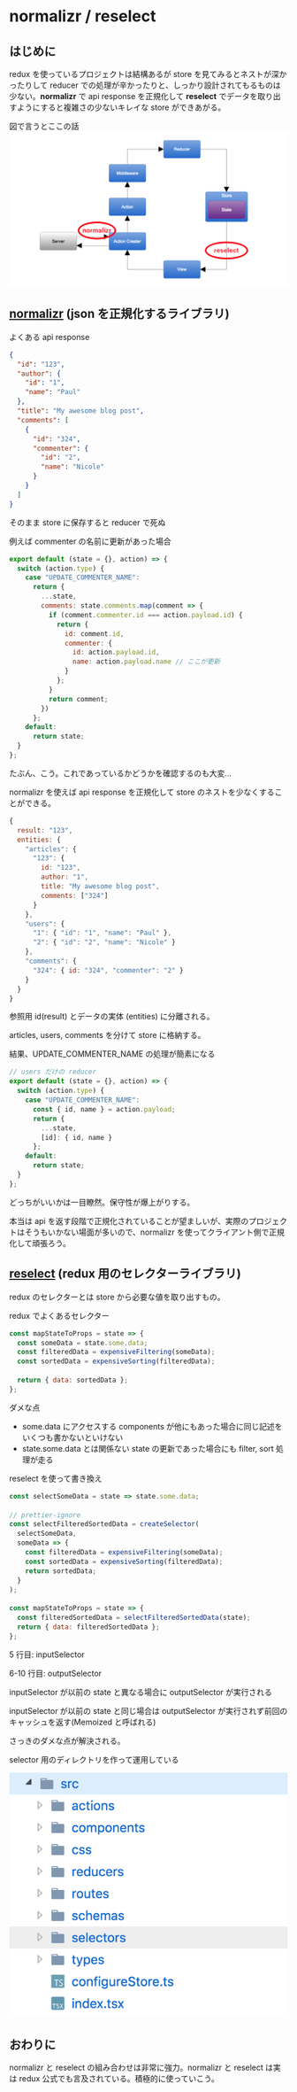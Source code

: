 # normalizr / reselect

## はじめに

redux を使っているプロジェクトは結構あるが store を見てみるとネストが深かったりして reducer での処理が辛かったりと、しっかり設計されてもるものは少ない。**normalizr** で api response を正規化して **reselect** でデータを取り出すようにすると複雑さの少ないキレイな store ができあがる。

図で言うとここの話
![selector-directory](assets/img/redux.png)

## [normalizr](https://github.com/paularmstrong/normalizr) (json を正規化するライブラリ)

よくある api response

```json
{
  "id": "123",
  "author": {
    "id": "1",
    "name": "Paul"
  },
  "title": "My awesome blog post",
  "comments": [
    {
      "id": "324",
      "commenter": {
        "id": "2",
        "name": "Nicole"
      }
    }
  ]
}
```

そのまま store に保存すると reducer で死ぬ

例えば commenter の名前に更新があった場合

```javascript
export default (state = {}, action) => {
  switch (action.type) {
    case "UPDATE_COMMENTER_NAME":
      return {
        ...state,
        comments: state.comments.map(comment => {
          if (comment.commenter.id === action.payload.id) {
            return {
              id: comment.id,
              commenter: {
                id: action.payload.id,
                name: action.payload.name // ここが更新
              }
            };
          }
          return comment;
        })
      };
    default:
      return state;
  }
};
```

たぶん、こう。これであっているかどうかを確認するのも大変...

normalizr を使えば api response を正規化して store のネストを少なくすることができる。

```javascript
{
  result: "123",
  entities: {
    "articles": {
      "123": {
        id: "123",
        author: "1",
        title: "My awesome blog post",
        comments: ["324"]
      }
    },
    "users": {
      "1": { "id": "1", "name": "Paul" },
      "2": { "id": "2", "name": "Nicole" }
    },
    "comments": {
      "324": { id: "324", "commenter": "2" }
    }
  }
}
```

参照用 id(result) とデータの実体 (entities) に分離される。

articles, users, comments を分けて store に格納する。

結果、UPDATE_COMMENTER_NAME の処理が簡素になる

```javascript
// users だけの reducer
export default (state = {}, action) => {
  switch (action.type) {
    case "UPDATE_COMMENTER_NAME":
      const { id, name } = action.payload;
      return {
        ...state,
        [id]: { id, name }
      };
    default:
      return state;
  }
};
```

どっちがいいかは一目瞭然。保守性が爆上がりする。

本当は api を返す段階で正規化されていることが望ましいが、実際のプロジェクトはそうもいかない場面が多いので、normalizr を使ってクライアント側で正規化して頑張ろう。

## [reselect](https://github.com/reactjs/reselect) (redux 用のセレクターライブラリ)

redux のセレクターとは store から必要な値を取り出すもの。

redux でよくあるセレクター

```javascript
const mapStateToProps = state => {
  const someData = state.some.data;
  const filteredData = expensiveFiltering(someData);
  const sortedData = expensiveSorting(filteredData);

  return { data: sortedData };
};
```

ダメな点

* some.data にアクセスする components が他にもあった場合に同じ記述をいくつも書かないといけない
* state.some.data とは関係ない state の更新であった場合にも filter, sort 処理が走る

reselect を使って書き換え

```javascript
const selectSomeData = state => state.some.data;

// prettier-ignore
const selectFilteredSortedData = createSelector(
  selectSomeData,
  someData => {
    const filteredData = expensiveFiltering(someData);
    const sortedData = expensiveSorting(filteredData);
    return sortedData;
  }
);

const mapStateToProps = state => {
  const filteredSortedData = selectFilteredSortedData(state);
  return { data: filteredSortedData };
};
```

5 行目: inputSelector

6-10 行目: outputSelector

inputSelector が以前の state と異なる場合に outputSelector が実行される

inputSelector が以前の state と同じ場合は outputSelector が実行されず前回のキャッシュを返す(Memoized と呼ばれる)

さっきのダメな点が解決される。

selector 用のディレクトリを作って運用している

![selector-directory](assets/img/selector.png)

## おわりに

normalizr と reselect の組み合わせは非常に強力。normalizr と reselect は実は redux 公式でも言及されている。積極的に使っていこう。
